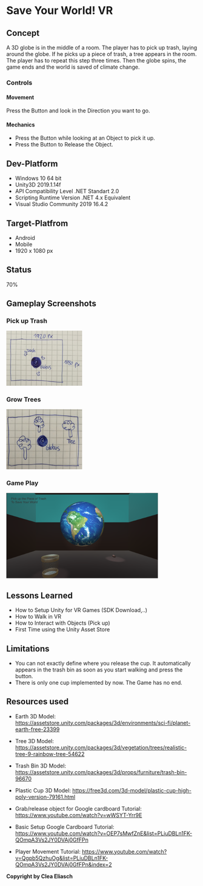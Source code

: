 # Save Your World! VR

## Concept
A 3D globe is in the middle of a room. The player has to pick up trash, laying around the globe. If he picks up a piece of trash, a tree appears in the room. The player has to repeat this step three times. Then the globe spins, the game ends and the world is saved of climate change. 
  
### Controls
#### Movement
Press the Button and look in the Direction you want to go.
#### Mechanics
+ Press the Button while looking at an Object to pick it up.
+ Press the Button to Release the Object.

## Dev-Platform
 + Windows 10 64 bit 
 + Unity3D 2019.1.14f
 + API Compatibility Level .NET Standart 2.0
 + Scripting Runtime Version .NET 4.x Equivalent
 + Visual Studio Community 2019 16.4.2
 
## Target-Platfrom
 + Android
 + Mobile
 + 1920 x 1080 px

## Status
70%

## Gameplay Screenshots
### Pick up Trash
<div>
<img src = "./Screenshots/Skizze1.jpg" width = "200">
</div>

### Grow Trees
<div>
<img src = "./Screenshots/Skizze2.jpg" width = "200">
</div>

### Game Play
<div>
<img src = "./Screenshots/GamePlay.PNG" width = "400">
</div>

## Lessons Learned
+ How to Setup Unity for VR Games (SDK Download,..)
+ How to Walk in VR 
+ How to Interact with Objects (Pick up)
+ First Time using the Unity Asset Store

## Limitations
+ You can not exactly define where you release the cup. It automatically appears in the trash bin as soon as you start walking and press the button. 
+ There is only one cup implemented by now. The Game has no end.

## Resources used
+ Earth 3D Model: https://assetstore.unity.com/packages/3d/environments/sci-fi/planet-earth-free-23399
+ Tree 3D Model: https://assetstore.unity.com/packages/3d/vegetation/trees/realistic-tree-9-rainbow-tree-54622
+ Trash Bin 3D Model: https://assetstore.unity.com/packages/3d/props/furniture/trash-bin-96670
+ Plastic Cup 3D Model: https://free3d.com/3d-model/plastic-cup-high-poly-version-79161.html

+ Grab/release object for Google cardboard Tutorial: https://www.youtube.com/watch?v=wWSYT-Yrr9E
+ Basic Setup Google Cardboard Tutorial: https://www.youtube.com/watch?v=OEP7sMwfZnE&list=PLiuDBLn1FK-QOmpA3Vs2JY0DVAj0GfFPn
+ Player Movement Tutorial: https://www.youtube.com/watch?v=Qgpb5QzhuOg&list=PLiuDBLn1FK-QOmpA3Vs2JY0DVAj0GfFPn&index=2

**Copyright by Clea Eliasch**